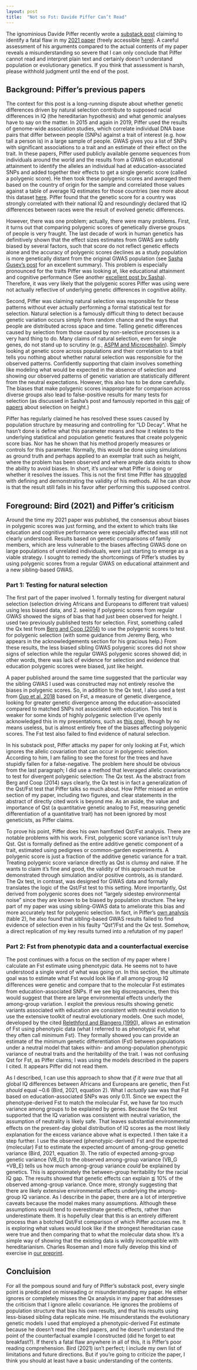```yaml
---
layout: post
title:  "Not so Fst: Davide Piffer Can’t Read"
--- 
```



The ignominious Davide Piffer recently wrote a [substack post](https://web.archive.org/web/20250714144859/https://pifferpilfer.substack.com/p/kevin-birds-fatal-flaw-and-why-fst) claiming to identify a fatal flaw in my [2021 paper](https://doi.org/10.1002/ajpa.24216) (freely accessible [here](https://r.jordan.im/download/racism/bird2021.pdf)). A careful assessment of his arguments compared to the actual contents of my paper reveals a misunderstanding so severe that I can only conclude that Piffer cannot read and interpret plain text and certainly doesn’t understand population or evolutionary genetics. If you think that assessment is harsh, please withhold judgment until the end of the post.

## Background: Piffer’s previous papers

The context for this post is a long-running dispute about whether genetic differences driven by natural selection contribute to supposed racial differences in IQ (the hereditarian hypothesis) and what genomic analyses have to say on the matter. In 2015 and again in 2019, Piffer used the results of genome-wide association studies, which correlate individual DNA base pairs that differ between people (SNPs) against a trait of interest (e.g. how tall a person is) in a large sample of people. GWAS gives you a list of SNPs with significant associations to a trait and an estimate of their effect on the trait. In these papers, Piffer used publicly available genome sequences from individuals around the world and the results from a GWAS on educational attainment to identify the alleles an individual had at education-associated SNPs and added together their effects to get a single genetic score (called a polygenic score). He then took these polygenic scores and averaged them based on the country of origin for the sample and correlated those values against a table of average IQ estimates for those countries (see more about this dataset [here](https://www.statnews.com/2024/06/20/richard-lynn-racist-research-articles-journals-retractions/). Piffer found that the genetic score for a country was strongly correlated with their national IQ and resoundingly declared that IQ differences between races were the result of evolved genetic differences.

However, there was one problem; actually, there were many problems. First, it turns out that comparing polygenic scores of genetically diverse groups of people is very fraught. The last decade of work in human genetics has definitively shown that the effect sizes estimates from GWAS are subtly biased by several factors, such that score do not reflect genetic effects alone and the accuracy of polygenic scores declines as a study population is more genetically distant from the original GWAS population (see [Sasha Gusev’s post](https://theinfinitesimal.substack.com/p/how-population-stratification-led) for an excellent summary). This problem is especially pronounced for the traits Piffer was looking at, like educational attainment and cognitive performance (See another [excellent post by Sasha](https://theinfinitesimal.substack.com/p/no-intelligence-is-not-like-height)). Therefore, it was very likely that the polygenic scores Piffer was using were not actually reflective of underlying genetic differences in cognitive ability. 

Second, Piffer was claiming natural selection was responsible for these patterns without ever actually performing a formal statistical test for selection. Natural selection is a famously difficult thing to detect because genetic variation occurs simply from random chance and the ways that people are distributed across space and time. Telling genetic differences caused by selection from those caused by non-selective processes is a very hard thing to do. Many claims of natural selection, even for single genes, do not stand up to scrutiny (e.g., [ASPM and Microcephalin](https://www.science.org/doi/10.1126/science.1122712)). Simply looking at genetic score across populations and their correlation to a trait tells you nothing about whether natural selection was responsible for the observed patterns. Confidently supporting that claim involves something like modeling what would be expected in the absence of selection and showing our observed patterns of genetic variation are statistically different from the neutral expectations. However, this also has to be done carefully. The biases that make polygenic scores inappropriate for comparison across diverse groups also lead to false-positive results for many tests for selection (as discussed in Sasha’s post and famously reported in this [pair](https://elifesciences.org/articles/39725) of [papers](https://elifesciences.org/articles/39702) about selection on height.)

Piffer has regularly claimed he has resolved these ssues caused by population structure by measuring and controlling for “LD Decay”. What he hasn’t done is define what this parameter means and how it relates to the underlying statistical and population genetic features that create polygenic score bias. Nor has he shown that his method properly measures or controls for this parameter. Normally, this would be done using simulations as ground truth and perhaps applied to an exemplar trait such as height, where the problem has been observed and where ample data exists to show the ability to avoid biases. In short, it’s unclear what Piffer is doing or whether it resolves the issues. This is not the first time Piffer has [struggled](https://f1000research.com/articles/4-15/v3#referee-response-12984) with defining and demonstrating the validity of his methods. All he can show is that the result still falls in his favor after performing this supposed control.

## Foreground: Bird (2021) and Piffer’s criticism

Around the time my 2021 paper was published, the consensus about biases in polygenic scores was just forming, and the extent to which traits like education and cognitive performance were especially affected was still not clearly understood. Results based on genetic comparisons of family members, which are less vulnerable to the biases affecting GWAS done on large populations of unrelated individuals, were just starting to emerge as a viable strategy. I sought to remedy the shortcomings of Piffer’s studies by using polygenic scores from a regular GWAS on educational attainment and a new sibling-based GWAS. 

### Part 1: Testing for natural selection 

The first part of the paper involved 1\. formally testing for divergent natural selection (selection driving Africans and Europeans to different trait values) using less biased data, and 2\. seeing if polygenic scores from regular GWAS showed the signs of bias that had just been observed for height. I used two previously published tests for selection. First, something called the Qx test from [Berg and Coop (2014)](https://doi.org/10.1371/journal.pgen.1004412)  to use the polygenic scores to test for polygenic selection (with some guidance from Jeremy Berg, who appears in the acknowledgements section for his gracious help.) From these results, the less biased sibling GWAS polygenic scores did not show signs of selection while the regular GWAS polygenic scores showed did; in other words, there was lack of evidence for selection and evidence that education polygenic scores were biased, just like height. 

A paper published around the same time suggested that the particular way the sibling GWAS I used was constructed may not entirely resolve the biases in polygenic scores. So, in addition to the Qx test, I also used a test from [Guo et al. 2018](https://doi.org/10.1038/s41467-018-04191-y)  based on Fst, a measure of genetic divergence, looking for greater genetic divergence among the education-associated compared to matched SNPs not associated with education. This test is weaker for some kinds of highly polygenic selection (I’ve openly acknowledged this in my presentations, such as [this one](https://youtu.be/eiGYum9LxYY?si=bwR8JBeZpTGr0P3r)), though by no means useless, but is almost entirely free of the biases affecting polygenic scores. The Fst test also failed to find evidence of natural selection.

In his substack post, Piffer attacks my paper for only looking at Fst, which ignores the allelic covariation that can occur in polygenic selection. According to him, I am failing to see the forest for the trees and have stupidly fallen for a false-negative. The problem here should be obvious from the last paragraph; I did use a method that leveraged allelic covariance to test for divergent polygenic selection: The Qx test. As the abstract from Berg and Coop (2014) says clearly, the Qx test is in fact a generalization of the Qst/Fst test that Piffer talks so much about. How Piffer missed an entire section of my paper, including two figures, and clear statements in the abstract of directly cited work is beyond me. As an aside, the value and importance of Qst (a quantitative genetic analog to Fst, measuring genetic differentiation of a quantitative trait) has not been ignored by most geneticists, as Piffer claims. 

 To prove his point, Piffer does his own hamfisted Qst/Fst analysis. There are notable problems with his work. First, polygenic score variance isn’t truly Qst. Qst is formally defined as the entire additive genetic component of a trait, estimated using pedigrees or common-garden experiments. A polygenic score is just a fraction of the additive genetic variance for a trait. Treating polygenic score variance directly as Qst is clumsy and naive. If he wants to claim it’s fine and good, the validity of this approach must be demonstrated through simulation and/or positive controls, as is standard. The Qx test, in contrast, was designed for GWAS data and formally translates the logic of the Qst/Fst test to this setting. More importantly, Qst derived from polygenic scores does not “largely sidestep environmental noise” since they are known to be biased by population structure. The key part of my paper was using sibling-GWAS data to ameliorate this bias and more accurately test for polygenic selection. In fact, in Piffer’s [own analysis](https://www.qeios.com/read/HDJK5P.2) (table 2), he also found that sibling-based GWAS results failed to find evidence of selection even in his faulty “Qst”/Fst and the Qx test. Somehow, a direct replication of my key results turned into a refutation of my paper\! 

### Part 2: Fst from phenotypic data and a counterfactual exercise 

The post continues with a focus on the section of my paper where I calculate an Fst estimate using phenotypic data. He seems not to have understood a single word of what was going on.  In this section, the ultimate goal was to estimate what Fst would look like if all among-group IQ diﬀerences were genetic and compare that to the molecular Fst estimates from education-associated SNPs. If we see big discrepancies, then this would suggest that there are large environmental effects underly the among-group variation. I exploit the previous results showing genetic variants associated with education are consistent with neutral evolution to use the extensive toolkit of neutral evolutionary models. One such model, developed by the cited [Relethford and Blangero (1990)](https://www.jstor.org/stable/41932288), allows an estimation of Fst using phenotypic data (what I referred to as phenotypic Fst, what they often call minimum Fst). They formally showed you can provide an estimate of the minimum genetic differentiation (Fst) between populations under a neutral model that takes within- and among-population phenotypic variance of neutral traits and the heritability of the trait. I was not confusing Qst for Fst, as Piffer claims; I was using the models described in the papers I cited. It appears Piffer did not read them. 

As I described, I can use this approach to show that *if it were true* that all global IQ differences between Africans and Europeans are genetic, then Fst *should* equal \~0.6 (Bird, 2021, equation 2). What I *actually* saw was that Fst based on education-associated SNPs was only 0.11. Since we expect the phenotype-derived Fst to match the molecular Fst, we have far too much variance among groups to be explained by genes. Because the Qx test supported that the IQ variation was consistent with neutral variation, the assumption of neutrality is likely safe. That leaves substantial environmental eﬀects on the present-day global distribution of IQ scores as the most likely explanation for the excess variance above what is expected. I then take it a step further. I use the observed (phenotypic-derived) Fst and the expected (molecular) Fst to estimate the expected amount of among-group genetic variance (Bird, 2021, equation 3). The ratio of expected among-group genetic variance (VB\_G) to the observed among-group variance (VB\_G \+VB\_E) tells us how much among-group variance *could* be explained by genetics. This is approximately the between-group heritability for the racial IQ gap. The results showed that genetic effects can explain ⪅ 10% of the observed among-group variance. Once more, strongly suggesting that there are likely extensive environmental effects underlying the among-group IQ variance. As I describe in the paper, there are a lot of interpretive caveats because the model makes many assumptions. Although these assumptions would tend to overestimate genetic effects, rather than underestimate them. It is hopefully clear that this is an entirely different process than a botched Qst/Fst comparison of which Piffer accuses me. It is exploring what values would look like if the strongest hereditarian case were true and then comparing that to what the molecular data show. It’s a simple way of showing that the existing data is wildly incompatible with hereditarianism. Charles Roseman and I more fully develop this kind of exercise in [our preprint](https://www.biorxiv.org/content/10.1101/2023.12.18.572247v1.full). 

## Concluision

For all the pompous sound and fury of Piffer’s substack post, every single point is predicated on misreading or misunderstanding my paper. He either ignores or completely misses the Qx analysis in my paper that addresses the criticism that I ignore allelic covariance. He ignores the problems of population structure that bias his own results, and that his results using less-biased sibling data replicate mine. He misunderstands the evolutionary genetic models I used that employed a phenotypic-derived Fst estimate because he doesn’t read the cited papers, and he doesn’t understand the point of the counterfactual example I constructed (did he forget to eat breakfast?). If there’s a fatal flaw anywhere in all of this, it is Piffer’s poor reading comprehension. Bird (2021) isn’t perfect; I include my own list of limitations and future directions. But if you’re going to criticize the paper, I think you should at least have a basic understanding of the contents.  
